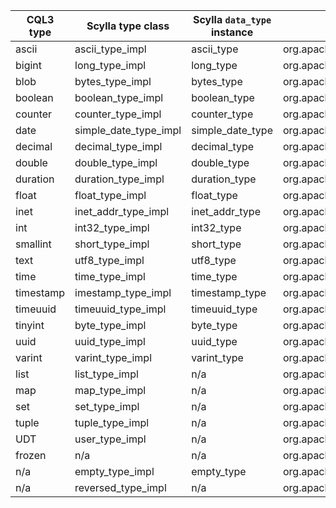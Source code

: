| CQL3 type | Scylla type class      | Scylla `data_type` instance | Cassandra type class                               |
|-----------|------------------------|-----------------------------|----------------------------------------------------|
| ascii     | ascii_type_impl        | ascii_type                  | org.apache.cassandra.db.marshal.AsciiType          |
| bigint    | long_type_impl         | long_type                   | org.apache.cassandra.db.marshal.LongType           |
| blob      | bytes_type_impl        | bytes_type                  | org.apache.cassandra.db.marshal.BytesType          |
| boolean   | boolean_type_impl      | boolean_type                | org.apache.cassandra.db.marshal.BooleanType        |
| counter   | counter_type_impl      | counter_type                | org.apache.cassandra.db.marshal.CounterColumnType  |
| date      | simple_date_type_impl  | simple_date_type            | org.apache.cassandra.db.marshal.SimpleDateType     |
| decimal   | decimal_type_impl      | decimal_type                | org.apache.cassandra.db.marshal.DecimalType        |
| double    | double_type_impl       | double_type                 | org.apache.cassandra.db.marshal.DoubleType         |
| duration  | duration_type_impl     | duration_type               | org.apache.cassandra.db.marshal.DurationType       |
| float     | float_type_impl        | float_type                  | org.apache.cassandra.db.marshal.FloatType          |
| inet      | inet_addr_type_impl    | inet_addr_type              | org.apache.cassandra.db.marshal.InetAddressType    |
| int       | int32_type_impl        | int32_type                  | org.apache.cassandra.db.marshal.Int32Type          |
| smallint  | short_type_impl        | short_type                  | org.apache.cassandra.db.marshal.ShortType          |
| text      | utf8_type_impl         | utf8_type                   | org.apache.cassandra.db.marshal.UTF8Type           |
| time      | time_type_impl         | time_type                   | org.apache.cassandra.db.marshal.TimeType           |
| timestamp | imestamp_type_impl     | timestamp_type              | org.apache.cassandra.db.marshal.TimestampType      |
| timeuuid  | timeuuid_type_impl     | timeuuid_type               | org.apache.cassandra.db.marshal.TimeUUIDType       |
| tinyint   | byte_type_impl         | byte_type                   | org.apache.cassandra.db.marshal.ByteType           |
| uuid      | uuid_type_impl         | uuid_type                   | org.apache.cassandra.db.marshal.UUIDType           |
| varint    | varint_type_impl       | varint_type                 | org.apache.cassandra.db.marshal.IntegerType        |
| list      | list_type_impl         | n/a                         | org.apache.cassandra.db.marshal.ListType           |
| map       | map_type_impl          | n/a                         | org.apache.cassandra.db.marshal.MapType            |
| set       | set_type_impl          | n/a                         | org.apache.cassandra.db.marshal.SetType            |
| tuple     | tuple_type_impl        | n/a                         | org.apache.cassandra.db.marshal.TupleType          |
| UDT       | user_type_impl         | n/a                         | org.apache.cassandra.db.marshal.UserType           |
| frozen    | n/a                    | n/a                         | org.apache.cassandra.db.marshal.FrozenType         |
| n/a       | empty_type_impl        | empty_type                  | org.apache.cassandra.db.marshal.EmptyType          |
| n/a       | reversed_type_impl     | n/a                         | org.apache.cassandra.db.marshal.ReversedType       |
